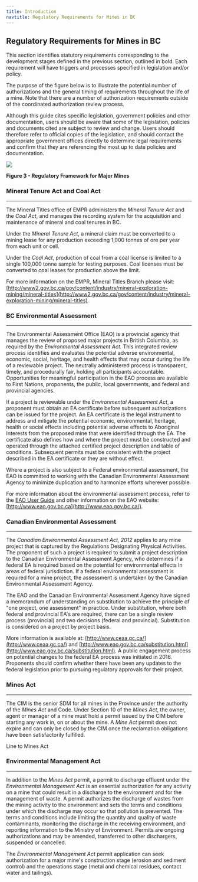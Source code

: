 ```yaml
---
title: Introduction
navtitle: Regulatory Requirements for Mines in BC
---
```

## Regulatory Requirements for Mines in BC

This section identifies statutory requirements corresponding to the development stages defined in the previous section, outlined in bold. Each requirement will have triggers and processes specified in legislation and/or policy.

The purpose of the figure below is to illustrate the potential number of authorizations and the general timing of requirements throughout the life of a mine. Note that there are a number of authorization requirements outside of the coordinated authorization review process.

Although this guide cites specific legislation, government policies and other documentation, users should be aware that some of the legislation, policies and documents cited are subject to review and change. Users should therefore refer to official copies of the legislation, and should contact the appropriate government offices directly to determine legal requirements and confirm that they are referencing the most up to date policies and documentation.

![](eguide-md-friendly_html_b239bd30244cca25.gif)

**Figure 3 - Regulatory Framework for Major Mines**

### Mineral Tenure Act and Coal Act
---

The Mineral Titles office of EMPR administers the _Mineral Tenure Act_ and the _Coal Act_, and manages the recording system for the acquisition and maintenance of mineral and coal tenures in BC.

Under the _Mineral Tenure Act_, a mineral claim must be converted to a mining lease for any production exceeding 1,000 tonnes of ore per year from each unit or cell.

Under the _Coal Act_, production of coal from a coal license is limited to a single 100,000 tonne sample for testing purposes. Coal licenses must be converted to coal leases for production above the limit.

For more information on the EMPR, Mineral Titles Branch please visit: [http://www2.gov.bc.ca/gov/content/industry/mineral-exploration-mining/mineral-titles](http://www2.gov.bc.ca/gov/content/industry/mineral-exploration-mining/mineral-titles).

### BC Environmental Assessment
---

The Environmental Assessment Office (EAO) is a provincial agency that manages the review of proposed major projects in British Columbia, as required by the _Environmental Assessment Act._ This integrated review process identifies and evaluates the potential adverse environmental, economic, social, heritage, and health effects that may occur during the life of a reviewable project. The neutrally administered process is transparent, timely, and procedurally fair, holding all participants accountable. Opportunities for meaningful participation in the EAO process are available to First Nations, proponents, the public, local governments, and federal and provincial agencies.

If a project is reviewable under the _Environmental Assessment Act_, a proponent must obtain an EA certificate before subsequent authorizations can be issued for the project. An EA certificate is the legal instrument to address and mitigate the potential economic, environmental, heritage, health or social effects including potential adverse effects to Aboriginal Interests from the proposed mine that were identified through the EA. The certificate also defines how and where the project must be constructed and operated through the attached certified project description and table of conditions. Subsequent permits must be consistent with the project described in the EA certificate or they are without effect.

Where a project is also subject to a Federal environmental assessment, the EAO is committed to working with the Canadian Environmental Assessment Agency to minimize duplication and to harmonize efforts wherever possible.

For more information about the environmental assessment process, refer to the [EAO User Guide](http://www.eao.gov.bc.ca/pdf/EAO_User_Guide_20100415.pdf) and other information on the EAO website: [http://www.eao.gov.bc.ca](http://www.eao.gov.bc.ca/).

### Canadian Environmental Assessment
---

The _Canadian Environmental Assessment Act, 2012_ applies to any mine project that is captured by the Regulations Designating Physical Activities. The proponent of such a project is required to submit a project description to the Canadian Environmental Assessment Agency, who determines if a federal EA is required based on the potential for environmental effects in areas of federal jurisdiction. If a federal environmental assessment is required for a mine project, the assessment is undertaken by the Canadian Environmental Assessment Agency.

The EAO and the Canadian Environmental Assessment Agency have signed a memorandum of understanding on substitution to achieve the principle of "one project, one assessment" in practice. Under substitution, where both federal and provincial EA's are required, there can be a single review process (provincial) and two decisions (federal and provincial). Substitution is considered on a project by project basis.

More information is available at: [http://www.ceaa.gc.ca/](http://www.ceaa.gc.ca/) and [http://www.eao.gov.bc.ca/substitution.html](http://www.eao.gov.bc.ca/substitution.html). A public engagement process on potential changes to the federal EA process was initiated in 2016. Proponents should confirm whether there have been any updates to the federal legislation prior to pursuing regulatory approvals for their project.

### Mines Act
---

The CIM is the senior SDM for all mines in the Province under the authority of the _Mines Act_ and Code. Under Section 10 of the _Mines Act_, the owner, agent or manager of a mine must hold a permit issued by the CIM before starting any work in, on or about the mine. A _Mine Act_ permit does not expire and can only be closed by the CIM once the reclamation obligations have been satisfactorily fulfilled.

Line to Mines Act

### Environmental Management Act
---

In addition to the _Mines Act_ permit, a permit to discharge effluent under the _Environmental Management Act_ is an essential authorization for any activity on a mine that could result in a discharge to the environment and for the management of waste. A permit authorizes the discharge of wastes from the mining activity to the environment and sets the terms and conditions under which the discharge may occur so that pollution is prevented. The terms and conditions include limiting the quantity and quality of waste contaminants, monitoring the discharge in the receiving environment, and reporting information to the Ministry of Environment. Permits are ongoing authorizations and may be amended, transferred to other dischargers, suspended or cancelled.

The _Environmental Management Act_ permit application can seek authorization for a major mine's construction stage (erosion and sediment control) and the operations stage (metal and chemical residues, contact water and tailings).

